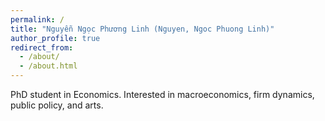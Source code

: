 ```yaml
---
permalink: /
title: "Nguyễn Ngọc Phương Linh (Nguyen, Ngoc Phuong Linh)"
author_profile: true
redirect_from: 
  - /about/
  - /about.html
---
```

PhD student in Economics. Interested in macroeconomics, firm dynamics, public policy, and arts.
